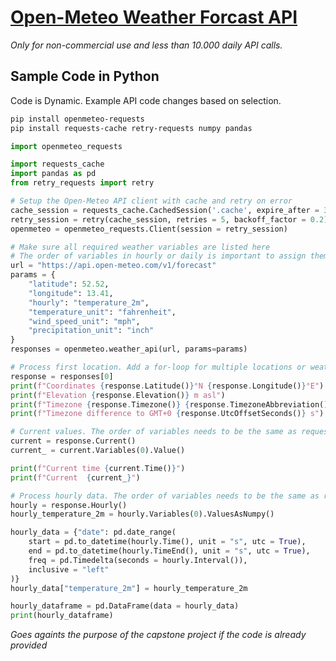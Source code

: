# [Open-Meteo Weather Forcast API](https://open-meteo.com/en/docs)

*Only for non-commercial use and less than 10.000 daily API calls.*

## Sample Code in Python

Code is Dynamic. Example API code changes based on selection.

``` sh title="Install"
pip install openmeteo-requests
pip install requests-cache retry-requests numpy pandas
```

``` py title="Dynamic API Code for Open-Meteo Weather Forcast API"
import openmeteo_requests

import requests_cache
import pandas as pd
from retry_requests import retry

# Setup the Open-Meteo API client with cache and retry on error
cache_session = requests_cache.CachedSession('.cache', expire_after = 3600)
retry_session = retry(cache_session, retries = 5, backoff_factor = 0.2)
openmeteo = openmeteo_requests.Client(session = retry_session)

# Make sure all required weather variables are listed here
# The order of variables in hourly or daily is important to assign them correctly below
url = "https://api.open-meteo.com/v1/forecast"
params = {
    "latitude": 52.52,
    "longitude": 13.41,
    "hourly": "temperature_2m",
    "temperature_unit": "fahrenheit",
    "wind_speed_unit": "mph",
    "precipitation_unit": "inch"
}
responses = openmeteo.weather_api(url, params=params)

# Process first location. Add a for-loop for multiple locations or weather models
response = responses[0]
print(f"Coordinates {response.Latitude()}°N {response.Longitude()}°E")
print(f"Elevation {response.Elevation()} m asl")
print(f"Timezone {response.Timezone()} {response.TimezoneAbbreviation()}")
print(f"Timezone difference to GMT+0 {response.UtcOffsetSeconds()} s")

# Current values. The order of variables needs to be the same as requested.
current = response.Current()
current_ = current.Variables(0).Value()

print(f"Current time {current.Time()}")
print(f"Current  {current_}")

# Process hourly data. The order of variables needs to be the same as requested.
hourly = response.Hourly()
hourly_temperature_2m = hourly.Variables(0).ValuesAsNumpy()

hourly_data = {"date": pd.date_range(
    start = pd.to_datetime(hourly.Time(), unit = "s", utc = True),
    end = pd.to_datetime(hourly.TimeEnd(), unit = "s", utc = True),
    freq = pd.Timedelta(seconds = hourly.Interval()),
    inclusive = "left"
)}
hourly_data["temperature_2m"] = hourly_temperature_2m

hourly_dataframe = pd.DataFrame(data = hourly_data)
print(hourly_dataframe)

```

*Goes againts the purpose of the capstone project if the code is already provided*

